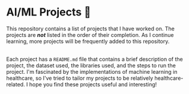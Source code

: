 # AI/ML Projects 🤖

This repository contains a list of projects that I have worked on. The projects are *<b>not</b>* listed in the order of their completion. As I continue learning, more projects will be frequently added to this repository.<br>
<br>

Each project has a `README.md` file that contains a brief description of the project, the dataset used, the libraries used, and the steps to run the project. I'm fascinated by the implementations of machine learning in healthcare, so I've tried to tailor my projects to be relatively healthcare-related. I hope you find these projects useful and interesting!
